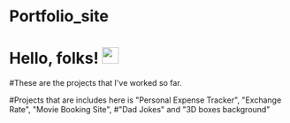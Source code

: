 ﻿# Portfolio_site
 
# Hello, folks! <img src="https://raw.githubusercontent.com/MartinHeinz/MartinHeinz/master/wave.gif" width="30px">

#These are the projects that I've worked so far.

#Projects that are includes here is "Personal Expense Tracker", "Exchange Rate", "Movie Booking Site",
#"Dad Jokes" and "3D boxes background"

